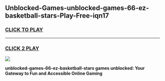 
## Unblocked-Games-unblocked-games-66-ez-basketball-stars-Play-Free-iqn17
<h3>
<a href="https://premium76.site?title=unblocked-games-66-ez-basketball-stars&ref=18A1">CLICK TO PLAY</a></h3>
<hr>

<h3>
<a href="https://premium76.site?title=unblocked-games-66-ez-basketball-stars&ref=18A1">CLICK 2 PLAY</a>
  
</h3>

<a href="https://premium76.site?title=unblocked-games-66-ez-basketball-stars&ref=18A1"><img src="https://clearcache.store/games.png"></a>


**unblocked-games-66-ez-basketball-stars games unblocked: Your Gateway to Fun and Accessible Online Gaming**
